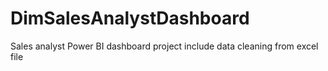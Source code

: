 # DimSalesAnalystDashboard
Sales analyst Power BI dashboard project include data cleaning from excel file
